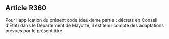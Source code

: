 Article R360
----
Pour l'application du présent code (deuxième partie : décrets en Conseil d'Etat)
dans le Département de Mayotte, il est tenu compte des adaptations prévues par
le présent titre.
